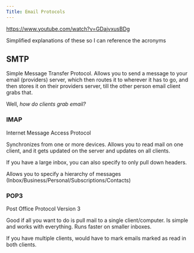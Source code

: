 ```yaml
---
Title: Email Protocols
---
```


<https://www.youtube.com/watch?v=GDajvxusBDg>

Simplified explanations of these so I can reference the acronyms

## SMTP

Simple Message Transfer Protocol. Allows you to send a message to your email (providers) server, which then routes it to wherever it has to go, and then stores it on their providers server, till the other person email client grabs that.

Well, _how do clients grab email?_

### IMAP

Internet Message Access Protocol

Synchronizes from one or more devices. Allows you to read mail on one client, and it gets updated on the server and updates on all clients.

If you have a large inbox, you can also specify to only pull down headers.

Allows you to specify a hierarchy of messages (Inbox/Business/Personal/Subscriptions/Contacts)

### POP3

Post Office Protocol Version 3

Good if all you want to do is pull mail to a single client/computer. Is simple and works with everything. Runs faster on smaller inboxes.

If you have multiple clients, would have to mark emails marked as read in both clients.
